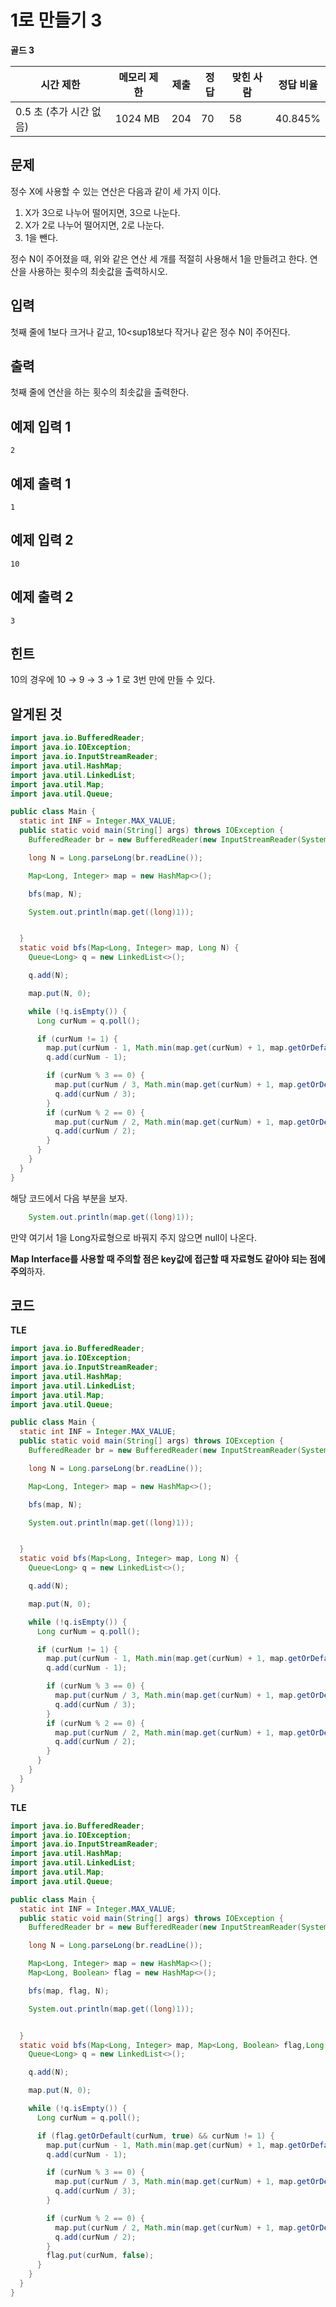 # 1로 만들기 3

**골드 3**

|시간 제한	|메모리 제한	|제출|	정답	|맞힌 사람	|정답 비율|
|---|---|---|---|---|---|
|0.5 초 (추가 시간 없음)	|1024 MB	|204	|70	|58	|40.845%|

## 문제 

정수 X에 사용할 수 있는 연산은 다음과 같이 세 가지 이다.

1. X가 3으로 나누어 떨어지면, 3으로 나눈다.
2. X가 2로 나누어 떨어지면, 2로 나눈다.
3. 1을 뺀다.

정수 N이 주어졌을 때, 위와 같은 연산 세 개를 적절히 사용해서 1을 만들려고 한다. 연산을 사용하는 횟수의 최솟값을 출력하시오.

## 입력 

첫째 줄에 1보다 크거나 같고, 10<sup18</sup>보다 작거나 같은 정수 N이 주어진다.

## 출력 

첫째 줄에 연산을 하는 횟수의 최솟값을 출력한다.

## 예제 입력 1

```
2
```

## 예제 출력 1

```
1
```

## 예제 입력 2

```
10
```

## 예제 출력 2

```
3
```

## 힌트 

10의 경우에 10 → 9 → 3 → 1 로 3번 만에 만들 수 있다.

## 알게된 것 

```java
import java.io.BufferedReader;
import java.io.IOException;
import java.io.InputStreamReader;
import java.util.HashMap;
import java.util.LinkedList;
import java.util.Map;
import java.util.Queue;

public class Main {
  static int INF = Integer.MAX_VALUE;
  public static void main(String[] args) throws IOException {
    BufferedReader br = new BufferedReader(new InputStreamReader(System.in));

    long N = Long.parseLong(br.readLine());

    Map<Long, Integer> map = new HashMap<>();

    bfs(map, N);

    System.out.println(map.get((long)1));


  }
  static void bfs(Map<Long, Integer> map, Long N) {
    Queue<Long> q = new LinkedList<>();

    q.add(N);

    map.put(N, 0);

    while (!q.isEmpty()) {
      Long curNum = q.poll();

      if (curNum != 1) {
        map.put(curNum - 1, Math.min(map.get(curNum) + 1, map.getOrDefault(curNum - 1, INF)));
        q.add(curNum - 1);

        if (curNum % 3 == 0) {
          map.put(curNum / 3, Math.min(map.get(curNum) + 1, map.getOrDefault(curNum / 3, INF)));
          q.add(curNum / 3);
        }
        if (curNum % 2 == 0) {
          map.put(curNum / 2, Math.min(map.get(curNum) + 1, map.getOrDefault(curNum / 2, INF)));
          q.add(curNum / 2);
        }
      }
    }
  }
}
```

해당 코드에서 다음 부분을 보자.

```java
    System.out.println(map.get((long)1));
```

만약 여기서 1을 Long자료형으로 바꿔지 주지 않으면 null이 나온다. 

**Map Interface를 사용할 때 주의할 점은 key값에 접근할 때 자료형도 같아야 되는 점에 주의**하자.

## 코드

**TLE**

```java
import java.io.BufferedReader;
import java.io.IOException;
import java.io.InputStreamReader;
import java.util.HashMap;
import java.util.LinkedList;
import java.util.Map;
import java.util.Queue;

public class Main {
  static int INF = Integer.MAX_VALUE;
  public static void main(String[] args) throws IOException {
    BufferedReader br = new BufferedReader(new InputStreamReader(System.in));

    long N = Long.parseLong(br.readLine());

    Map<Long, Integer> map = new HashMap<>();

    bfs(map, N);

    System.out.println(map.get((long)1));


  }
  static void bfs(Map<Long, Integer> map, Long N) {
    Queue<Long> q = new LinkedList<>();

    q.add(N);

    map.put(N, 0);

    while (!q.isEmpty()) {
      Long curNum = q.poll();

      if (curNum != 1) {
        map.put(curNum - 1, Math.min(map.get(curNum) + 1, map.getOrDefault(curNum - 1, INF)));
        q.add(curNum - 1);

        if (curNum % 3 == 0) {
          map.put(curNum / 3, Math.min(map.get(curNum) + 1, map.getOrDefault(curNum / 3, INF)));
          q.add(curNum / 3);
        }
        if (curNum % 2 == 0) {
          map.put(curNum / 2, Math.min(map.get(curNum) + 1, map.getOrDefault(curNum / 2, INF)));
          q.add(curNum / 2);
        }
      }
    }
  }
}
```

**TLE**

```java
import java.io.BufferedReader;
import java.io.IOException;
import java.io.InputStreamReader;
import java.util.HashMap;
import java.util.LinkedList;
import java.util.Map;
import java.util.Queue;

public class Main {
  static int INF = Integer.MAX_VALUE;
  public static void main(String[] args) throws IOException {
    BufferedReader br = new BufferedReader(new InputStreamReader(System.in));

    long N = Long.parseLong(br.readLine());

    Map<Long, Integer> map = new HashMap<>();
    Map<Long, Boolean> flag = new HashMap<>();

    bfs(map, flag, N);

    System.out.println(map.get((long)1));


  }
  static void bfs(Map<Long, Integer> map, Map<Long, Boolean> flag,Long N) {
    Queue<Long> q = new LinkedList<>();

    q.add(N);

    map.put(N, 0);

    while (!q.isEmpty()) {
      Long curNum = q.poll();

      if (flag.getOrDefault(curNum, true) && curNum != 1) {
        map.put(curNum - 1, Math.min(map.get(curNum) + 1, map.getOrDefault(curNum - 1, INF)));
        q.add(curNum - 1);

        if (curNum % 3 == 0) {
          map.put(curNum / 3, Math.min(map.get(curNum) + 1, map.getOrDefault(curNum / 3, INF)));
          q.add(curNum / 3);
        }

        if (curNum % 2 == 0) {
          map.put(curNum / 2, Math.min(map.get(curNum) + 1, map.getOrDefault(curNum / 2, INF)));
          q.add(curNum / 2);
        }
        flag.put(curNum, false);
      }
    }
  }
}
```